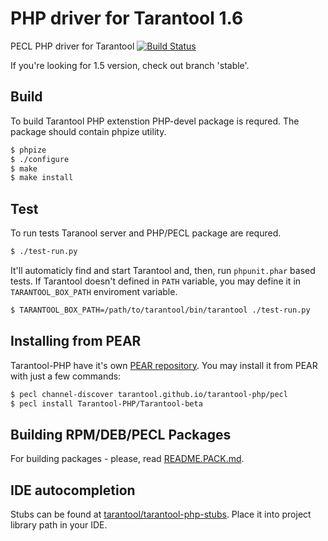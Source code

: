 PHP driver for Tarantool 1.6
============================

PECL PHP driver for Tarantool [![Build Status](https://travis-ci.org/tarantool/tarantool-php.png?branch=master)](https://travis-ci.org/tarantool/tarantool-php)

If you're looking for 1.5 version, check out branch 'stable'.


## Build

To build Tarantool PHP extenstion PHP-devel package is requred. The
package should contain phpize utility.

```sh
$ phpize
$ ./configure
$ make
$ make install
```

## Test

To run tests Taranool server and PHP/PECL package are requred.

```sh
$ ./test-run.py
```

It'll automaticly find and start Tarantool and, then, run `phpunit.phar` based tests.
If Tarantool doesn't defined in `PATH` variable, you may define it in `TARANTOOL_BOX_PATH` enviroment variable.

```sh
$ TARANTOOL_BOX_PATH=/path/to/tarantool/bin/tarantool ./test-run.py
```


## Installing from PEAR

Tarantool-PHP have it's own [PEAR repository](https://tarantool.github.io/tarantool-php).
You may install it from PEAR with just a few commands:

```sh
$ pecl channel-discover tarantool.github.io/tarantool-php/pecl
$ pecl install Tarantool-PHP/Tarantool-beta
```


## Building RPM/DEB/PECL Packages

For building packages - please, read [README.PACK.md](README.PACK.md).


## IDE autocompletion

Stubs can be found at [tarantool/tarantool-php-stubs](https://github.com/tarantool/tarantool-php-stubs).
Place it into project library path in your IDE.

